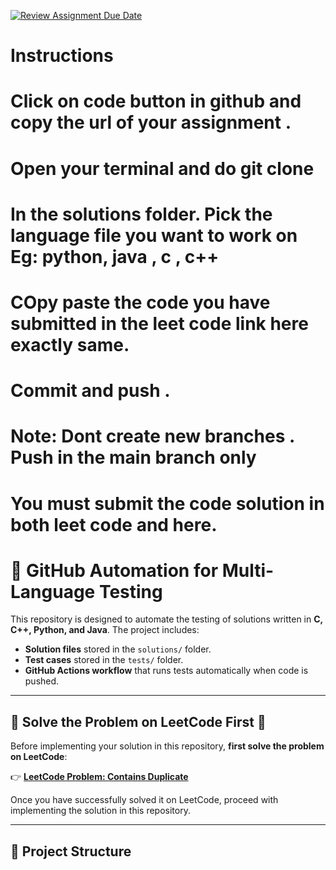 [![Review Assignment Due Date](https://classroom.github.com/assets/deadline-readme-button-22041afd0340ce965d47ae6ef1cefeee28c7c493a6346c4f15d667ab976d596c.svg)](https://classroom.github.com/a/YT-3ZjBX)
# Instructions
# Click on code button in github and copy the url of your assignment .
# Open your terminal and do git clone <paste the above copied url here> 
# In the solutions folder. Pick the language file you want to work on Eg: python, java , c , c++
# COpy paste the code you have submitted in the leet code link here exactly same.
# Commit and push . 
# Note: Dont create new branches . Push in the main branch only 
# You must submit the code solution in both leet code and here. 





# 🚀 GitHub Automation for Multi-Language Testing

This repository is designed to automate the testing of solutions written in **C, C++, Python, and Java**. The project includes:
- **Solution files** stored in the `solutions/` folder.
- **Test cases** stored in the `tests/` folder.
- **GitHub Actions workflow** that runs tests automatically when code is pushed.

---

## 📌 Solve the Problem on LeetCode First 🎯

Before implementing your solution in this repository, **first solve the problem on LeetCode**:  

👉 **[LeetCode Problem: Contains Duplicate](https://leetcode.com/problems/contains-duplicate/)**  

Once you have successfully solved it on LeetCode, proceed with implementing the solution in this repository.

---

## 📌 Project Structure

